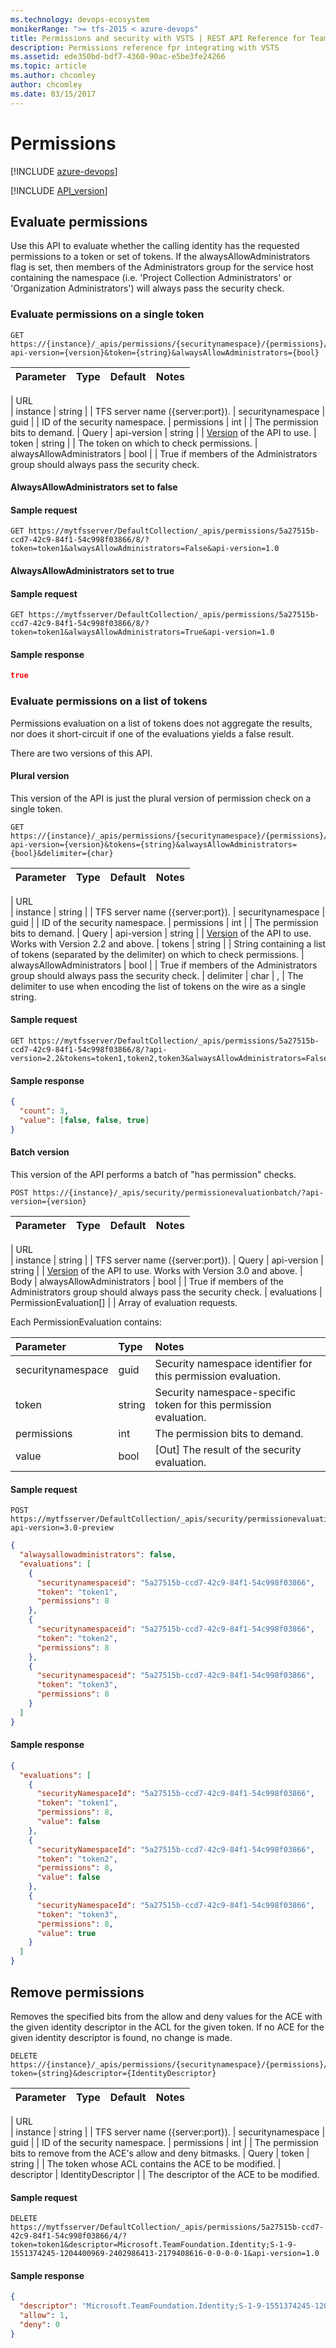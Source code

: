 ```yaml
---
ms.technology: devops-ecosystem
monikerRange: ">= tfs-2015 < azure-devops"
title: Permissions and security with VSTS | REST API Reference for Team Foundation Server
description: Permissions reference fpr integrating with VSTS
ms.assetid: ede350bd-bdf7-4360-90ac-e5be3fe24266
ms.topic: article
ms.author: chcomley
author: chcomley
ms.date: 03/15/2017
---
```


# Permissions

[!INCLUDE [azure-devops](../_data/azure-devops-message.md)]

[!INCLUDE [API_version](../_data/version.md)]

## Evaluate permissions

<a name="evaluate" />

Use this API to evaluate whether the calling identity has the requested permissions to a token or set of tokens.
If the alwaysAllowAdministrators flag is set, then members of the Administrators group for the service host containing the namespace (i.e. 'Project Collection Administrators' or 'Organization Administrators') will always pass the security check.

### Evaluate permissions on a single token

```no-highlight
GET https://{instance}/_apis/permissions/{securitynamespace}/{permissions}/?api-version={version}&token={string}&alwaysAllowAdministrators={bool}
```

| Parameter | Type | Default | Notes |
| :-------- | :--- | :------ | :---- |


| URL  
| instance | string | | TFS server name ({server:port}).
| securitynamespace | guid | | ID of the security namespace.
| permissions | int | | The permission bits to demand.
| Query
| api-version | string | | [Version](../../concepts/rest-api-versioning.md) of the API to use.
| token | string | | The token on which to check permissions.
| alwaysAllowAdministrators | bool | | True if members of the Administrators group should always pass the security check.

#### AlwaysAllowAdministrators set to false

#### Sample request

```
GET https://mytfsserver/DefaultCollection/_apis/permissions/5a27515b-ccd7-42c9-84f1-54c998f03866/8/?token=token1&alwaysAllowAdministrators=False&api-version=1.0
```

#### AlwaysAllowAdministrators set to true

#### Sample request

```
GET https://mytfsserver/DefaultCollection/_apis/permissions/5a27515b-ccd7-42c9-84f1-54c998f03866/8/?token=token1&alwaysAllowAdministrators=True&api-version=1.0
```

#### Sample response

```json
true
```

### Evaluate permissions on a list of tokens

Permissions evaluation on a list of tokens does not aggregate the results, nor does it short-circuit if one of the evaluations yields a false result.

There are two versions of this API.

#### Plural version

This version of the API is just the plural version of permission check on a single token.

```no-highlight
GET https://{instance}/_apis/permissions/{securitynamespace}/{permissions}/?api-version={version}&tokens={string}&alwaysAllowAdministrators={bool}&delimiter={char}
```

| Parameter | Type | Default | Notes |
| :-------- | :--- | :------ | :---- |


| URL  
| instance | string | | TFS server name ({server:port}).
| securitynamespace | guid | | ID of the security namespace.
| permissions | int | | The permission bits to demand.
| Query
| api-version | string | | [Version](../../concepts/rest-api-versioning.md) of the API to use. Works with Version 2.2 and above.
| tokens | string | | String containing a list of tokens (separated by the delimiter) on which to check permissions.
| alwaysAllowAdministrators | bool | | True if members of the Administrators group should always pass the security check.
| delimiter | char | , | The delimiter to use when encoding the list of tokens on the wire as a single string.

#### Sample request

```
GET https://mytfsserver/DefaultCollection/_apis/permissions/5a27515b-ccd7-42c9-84f1-54c998f03866/8/?api-version=2.2&tokens=token1,token2,token3&alwaysAllowAdministrators=False
```

#### Sample response

```json
{
  "count": 3,
  "value": [false, false, true]
}
```

#### Batch version

This version of the API performs a batch of "has permission" checks.

```no-highlight
POST https://{instance}/_apis/security/permissionevaluationbatch/?api-version={version}
```

| Parameter | Type | Default | Notes |
| :-------- | :--- | :------ | :---- |


| URL  
| instance | string | | TFS server name ({server:port}).
| Query
| api-version | string | | [Version](../../concepts/rest-api-versioning.md) of the API to use. Works with Version 3.0 and above.
| Body
| alwaysAllowAdministrators | bool | | True if members of the Administrators group should always pass the security check.
| evaluations | PermissionEvaluation[] | | Array of evaluation requests.

Each PermissionEvaluation contains:

| Parameter         | Type   | Notes                                                             |
| :---------------- | :----- | :---------------------------------------------------------------- |
| securitynamespace | guid   | Security namespace identifier for this permission evaluation.     |
| token             | string | Security namespace-specific token for this permission evaluation. |
| permissions       | int    | The permission bits to demand.                                    |
| value             | bool   | [Out] The result of the security evaluation.                      |

#### Sample request

```
POST https://mytfsserver/DefaultCollection/_apis/security/permissionevaluationbatch/?api-version=3.0-preview
```

```json
{
  "alwaysallowadministrators": false,
  "evaluations": [
    {
      "securitynamespaceid": "5a27515b-ccd7-42c9-84f1-54c998f03866",
      "token": "token1",
      "permissions": 8
    },
    {
      "securitynamespaceid": "5a27515b-ccd7-42c9-84f1-54c998f03866",
      "token": "token2",
      "permissions": 8
    },
    {
      "securitynamespaceid": "5a27515b-ccd7-42c9-84f1-54c998f03866",
      "token": "token3",
      "permissions": 8
    }
  ]
}
```

#### Sample response

```json
{
  "evaluations": [
    {
      "securityNamespaceId": "5a27515b-ccd7-42c9-84f1-54c998f03866",
      "token": "token1",
      "permissions": 8,
      "value": false
    },
    {
      "securityNamespaceId": "5a27515b-ccd7-42c9-84f1-54c998f03866",
      "token": "token2",
      "permissions": 8,
      "value": false
    },
    {
      "securityNamespaceId": "5a27515b-ccd7-42c9-84f1-54c998f03866",
      "token": "token3",
      "permissions": 8,
      "value": true
    }
  ]
}
```

## Remove permissions

<a name="remove" />

Removes the specified bits from the allow and deny values for the ACE with the given identity descriptor in the ACL for the given token.
If no ACE for the given identity descriptor is found, no change is made.

```no-highlight
DELETE https://{instance}/_apis/permissions/{securitynamespace}/{permissions}/?token={string}&descriptor={IdentityDescriptor}
```

| Parameter | Type | Default | Notes |
| :-------- | :--- | :------ | :---- |


| URL  
| instance | string | | TFS server name ({server:port}).
| securitynamespace | guid | | ID of the security namespace.
| permissions | int | | The permission bits to remove from the ACE's allow and deny bitmasks.
| Query
| token | string | | The token whose ACL contains the ACE to be modified.
| descriptor | IdentityDescriptor | | The descriptor of the ACE to be modified.

#### Sample request

```
DELETE https://mytfsserver/DefaultCollection/_apis/permissions/5a27515b-ccd7-42c9-84f1-54c998f03866/4/?token=token1&descriptor=Microsoft.TeamFoundation.Identity;S-1-9-1551374245-1204400969-2402986413-2179408616-0-0-0-0-1&api-version=1.0
```

#### Sample response

```json
{
  "descriptor": "Microsoft.TeamFoundation.Identity;S-1-9-1551374245-1204400969-2402986413-2179408616-0-0-0-0-1",
  "allow": 1,
  "deny": 0
}
```
